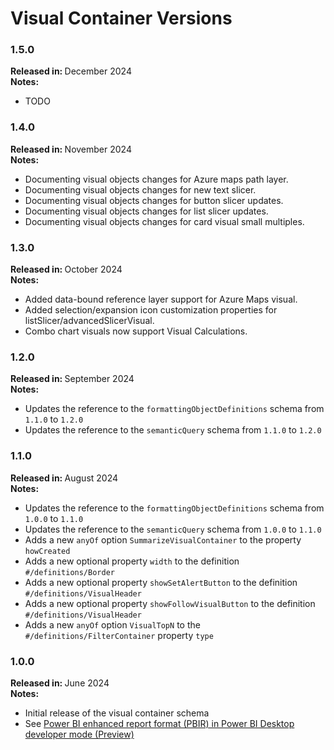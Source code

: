 # Visual Container Versions

### 1.5.0

<b>Released in: </b> December 2024 <br />
<b>Notes: </b> 
- TODO

### 1.4.0

<b>Released in: </b> November 2024 <br />
<b>Notes: </b> 
- Documenting visual objects changes for Azure maps path layer.
- Documenting visual objects changes for new text slicer.
- Documenting visual objects changes for button slicer updates.
- Documenting visual objects changes for list slicer updates.
- Documenting visual objects changes for card visual small multiples.

### 1.3.0

<b>Released in: </b> October 2024 <br />
<b>Notes: </b> 
- Added data-bound reference layer support for Azure Maps visual.
- Added selection/expansion icon customization properties for listSlicer/advancedSlicerVisual.
- Combo chart visuals now support Visual Calculations.

### 1.2.0

<b>Released in: </b> September 2024 <br />
<b>Notes: </b> 
- Updates the reference to the `formattingObjectDefinitions` schema from `1.1.0` to `1.2.0`
- Updates the reference to the `semanticQuery` schema from `1.1.0` to `1.2.0`

### 1.1.0

<b>Released in: </b> August 2024 <br />
<b>Notes: </b> 
- Updates the reference to the `formattingObjectDefinitions` schema from `1.0.0` to `1.1.0`
- Updates the reference to the `semanticQuery` schema from `1.0.0` to `1.1.0`
- Adds a new `anyOf` option `SummarizeVisualContainer` to the property `howCreated`
- Adds a new optional property `width` to the definition `#/definitions/Border`
- Adds a new optional property `showSetAlertButton` to the definition `#/definitions/VisualHeader`
- Adds a new optional property `showFollowVisualButton` to the definition `#/definitions/VisualHeader`
- Adds a new `anyOf` option `VisualTopN` to the `#/definitions/FilterContainer` property `type`

### 1.0.0

<b>Released in: </b> June 2024 <br />
<b>Notes: </b> 
- Initial release of the visual container schema
- See [Power BI enhanced report format (PBIR) in Power BI Desktop developer mode (Preview)](https://powerbi.microsoft.com/en-us/blog/power-bi-enhanced-report-format-pbir-in-power-bi-desktop-developer-mode-preview/)